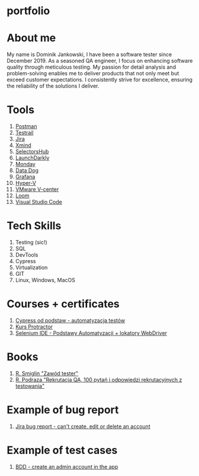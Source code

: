 # portfolio

# About me
My name is Dominik Jankowski, I have been a software tester since December 2019. As a seasoned QA engineer, I focus on enhancing software quality through meticulous testing. My passion for detail analysis and problem-solving enables me to deliver products that not only meet but exceed customer expectations. I consistently strive for excellence, ensuring the reliability of the solutions I deliver.

# Tools
1. [Postman](https://www.postman.com/)
2. [Testrail](https://www.testrail.com/)
3. [Jira](https://www.atlassian.com/pl/software/jira)
4. [Xmind](https://xmind.app/)
5. [SelectorsHub](https://selectorshub.com/)
6. [LaunchDarkly](https://launchdarkly.com/)
7. [Monday](https://monday.com/lang/pl)
8. [Data Dog](https://www.datadoghq.com/)
9. [Grafana](https://grafana.com/)
10. [Hyper-V](https://en.wikipedia.org/wiki/Hyper-V)
11. [VMware V-center](https://www.vmware.com/products/vcenter.html)
12. [Loom](https://www.loom.com/)
13. [Visual Studio Code](https://code.visualstudio.com/)

# Tech Skills
1. Testing (sic!)
2. SQL
3. DevTools
4. Cypress
5. Virtualization
6. GIT
7. Linux, Windows, MacOS

# Courses + certificates
1. [Cypress od podstaw - automatyzacja testów](https://www.udemy.com/certificate/UC-ad550457-7515-44fa-bec6-33df0a2b1183/)
2. [Kurs Protractor](https://www.udemy.com/certificate/UC-35431715-5f51-490d-8692-f9737ba896a7/)
3. [Selenium IDE - Podstawy Automatyzacji + lokatory WebDriver](https://www.udemy.com/certificate/UC-IBNMPXF3/)

# Books
1. [R. Smiglin "Zawód tester"](https://lubimyczytac.pl/ksiazka/291227/zawod-tester)
2. [R. Podraza "Rekrutacja QA, 100 pytań i odpowiedzi rekrutacyjnych z testowania"](https://lubimyczytac.pl/ksiazka/5101808/pytania-i-odpowiedzi-rekrutacyjne)

# Example of bug report
1. [Jira bug report - can't create, edit or delete an account](https://docs.google.com/document/d/1xXDyeq2gOgyY6CcQe2SDCQFXx8lPeIuQ3qxOSqDVgCo/edit?usp=sharing)

# Example of test cases
1. [BDD - create an admin account in the app](https://docs.google.com/document/d/1UVNGIz7ROMlM-CtfxMTtDgXm6a-akrgMCYdNQWU-_o8/edit?usp=sharing)
